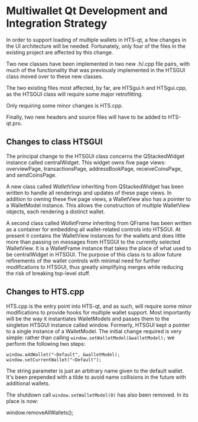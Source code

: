 Multiwallet Qt Development and Integration Strategy
===================================================

In order to support loading of multiple wallets in HTS-qt, a few changes in the UI architecture will be needed.
Fortunately, only four of the files in the existing project are affected by this change.

Two new classes have been implemented in two new .h/.cpp file pairs, with much of the functionality that was previously
implemented in the HTSGUI class moved over to these new classes.

The two existing files most affected, by far, are HTSgui.h and HTSgui.cpp, as the HTSGUI class will require
some major retrofitting.

Only requiring some minor changes is HTS.cpp.

Finally, two new headers and source files will have to be added to HTS-qt.pro.

Changes to class HTSGUI
---------------------------
The principal change to the HTSGUI class concerns the QStackedWidget instance called centralWidget.
This widget owns five page views: overviewPage, transactionsPage, addressBookPage, receiveCoinsPage, and sendCoinsPage.

A new class called *WalletView* inheriting from QStackedWidget has been written to handle all renderings and updates of
these page views. In addition to owning these five page views, a WalletView also has a pointer to a WalletModel instance.
This allows the construction of multiple WalletView objects, each rendering a distinct wallet.

A second class called *WalletFrame* inheriting from QFrame has been written as a container for embedding all wallet-related
controls into HTSGUI. At present it contains the WalletView instances for the wallets and does little more than passing on messages
from HTSGUI to the currently selected WalletView. It is a WalletFrame instance
that takes the place of what used to be centralWidget in HTSGUI. The purpose of this class is to allow future
refinements of the wallet controls with minimal need for further modifications to HTSGUI, thus greatly simplifying
merges while reducing the risk of breaking top-level stuff.

Changes to HTS.cpp
----------------------
HTS.cpp is the entry point into HTS-qt, and as such, will require some minor modifications to provide hooks for
multiple wallet support. Most importantly will be the way it instantiates WalletModels and passes them to the
singleton HTSGUI instance called window. Formerly, HTSGUI kept a pointer to a single instance of a WalletModel.
The initial change required is very simple: rather than calling `window.setWalletModel(&walletModel);` we perform the
following two steps:

	window.addWallet("~Default", &walletModel);
	window.setCurrentWallet("~Default");

The string parameter is just an arbitrary name given to the default wallet. It's been prepended with a tilde to avoid name collisions in the future with additional wallets.

The shutdown call `window.setWalletModel(0)` has also been removed. In its place is now:

window.removeAllWallets();
